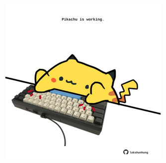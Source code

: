 <!-- built at 22/06/2023, 11:00:45 UTC -->
<p align="center">
  <img width="500" height="500" src="./ReadmeImage.svg">
</p>
